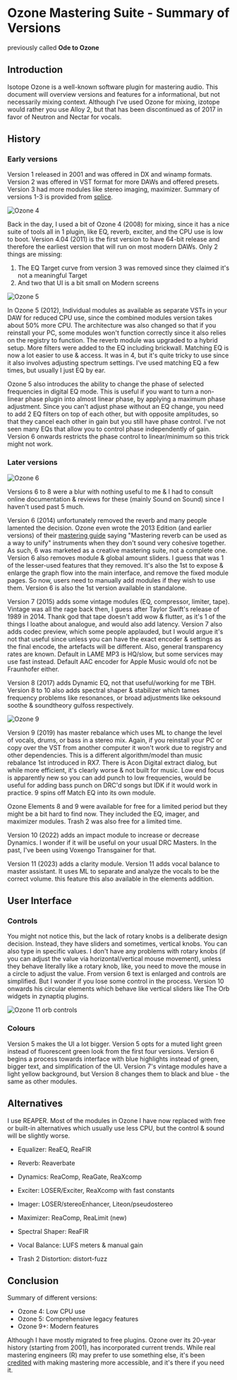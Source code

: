 # Ozone Mastering Suite - Summary of Versions

previously called **Ode to Ozone**

## Introduction
Isotope Ozone is a well-known software plugin for mastering audio. This document will overview versions and features for a informational, but not necessarily mixing context. Although I've used Ozone for mixing, izotope would rather you use Alloy 2, but that has been discontinued as of 2017 in favor of Neutron and Nectar for vocals.

## History

### Early versions

Version 1 released in 2001 and was offered in DX and winamp formats. Version 2 was offered in VST format for more DAWs and offered presets. Version 3 had more modules like stereo imaging, maximizer. Summary of versions 1-3 is provided from [splice](https://splice.com/blog/the-evolution-of-izotope-ozone/).

![Ozone 4](https://rekkerd.org/img/articles/izotope_ozone4.jpg)

Back in the day, I used a bit of Ozone 4 (2008) for mixing, since it has a nice suite of tools all in 1 plugin, like EQ, reverb, exciter, and the CPU use is low to boot. Version 4.04 (2011) is the first version to have 64-bit release and therefore the earliest version that will run on most modern DAWs. Only 2 things are missing:
1. The EQ Target curve from version 3 was removed since they claimed it's not a meaningful Target
2. And two that UI is a bit small on Modern screens

![Ozone 5](https://medias.audiofanzine.com/images/normal/izotope-ozone-5-advanced-374874.jpg)

In Ozone 5 (2012), Individual modules as available as separate VSTs in your DAW for reduced CPU use, since the combined modules version takes about 50% more CPU. The architecture was also changed so that if you reinstall your PC, some modules won't function correctly since it also relies on the registry to function. The reverb module was upgraded to a hybrid setup. More filters were added to the EQ including brickwall. Matching EQ is now a lot easier to use & access. It was in 4, but it's quite tricky to use since it also involves adjusting spectrum settings. I've used matching EQ a few times, but usually I just EQ by ear.

Ozone 5 also introduces the ability to change the phase of selected frequencies in digital EQ mode. This is useful if you want to turn a non-linear phase plugin into almost linear phase, by applying a maximum phase adjustment. Since you can't adjust phase without an EQ change, you need to add 2 EQ filters on top of each other, but with opposite amplitudes, so that they cancel each other in gain but you still have phase control. I've not seen many EQs that allow you to control phase independently of gain. Version 6 onwards restricts the phase control to linear/minimum so this trick might not work.


### Later versions

![Ozone 6](https://dt7v1i9vyp3mf.cloudfront.net/styles/news_large/s3/imagelibrary/O/O6_06_15_02-mJak_wEcuLLflhbb_MD5mk3_hpcNKMgT.jpg)

Versions 6 to 8 were a blur with nothing useful to me & I had to consult online documentation & reviews for these (mainly Sound on Sound) since I haven't used past 5 much.

Version 6 (2014) unfortunately removed the reverb and many people lamented the decision. Ozone even wrote the 2013 Edition (and earlier versions) of their [mastering guide](http://web.archive.org/web/20130409151949/http://downloads.izotope.com/guides/iZotopeMasteringGuide_MasteringWithOzone.pdf) saying "Mastering reverb can be used as a way to unify" instruments when they don't sound very cohesive together. As such, 6 was marketed as a creative mastering suite, not a complete one. Version 6 also removes module & global amount sliders. I guess that was 1 of the lesser-used features that they removed. It's also the 1st to expose & enlarge the graph flow into the main interface, and remove the fixed module pages. So now, users need to manually add modules if they wish to use them. Version 6 is also the 1st version available in standalone.

Version 7 (2015) adds some vintage modules (EQ, compressor, limiter, tape). Vintage was all the rage back then, I guess after Taylor Swift's release of 1989 in 2014. Thank god that tape doesn't add wow & flutter, as it's 1 of the things I loathe about analogue, and would also add latency. Version 7 also adds codec preview, which some people applauded, but I would argue it's not that useful since unless you can have the exact encoder & settings as the final encode, the artefacts will be different. Also, general transparency rates are known. Default in LAME MP3 is HQ/slow, but some services may use fast instead. Default AAC encoder for Apple Music would ofc not be Fraunhofer either.

Version 8 (2017) adds Dynamic EQ, not that useful/working for me TBH. Version 8 to 10 also adds spectral shaper & stabilizer which tames frequency problems like resonances, or broad adjustments like oeksound soothe & soundtheory gulfoss respectively.

![Ozone 9](https://cdn.mos.cms.futurecdn.net/ETyy4rBCJEYMon2u2uGdYR.jpg)

Version 9 (2019) has master rebalance which uses ML to change the level of vocals, drums, or bass in a stereo mix. Again, if you reinstall your PC or copy over the VST from another computer it won't work due to registry and other dependencies. This is a different algorithm/model than music rebalance 1st introduced in RX7. There is Acon Digital extract dialog, but while more efficient, it's clearly worse & not built for music. Low end focus is apparently new so you can add punch to low frequencies, would be useful for adding bass punch on DRC'd songs but IDK if it would work in practice. 9 spins off Match EQ into its own module.

Ozone Elements 8 and 9 were available for free for a limited period but they might be a bit hard to find now. They included the EQ, imager, and maximizer modules. Trash 2 was also free for a limited time.

Version 10 (2022) adds an impact module to increase or decrease Dynamics. I wonder if it will be useful on your usual DRC Masters. In the past, I've been using Voxengo Transgainer for that.

Version 11 (2023) adds a clarity module. Version 11 adds vocal balance to master assistant. It uses ML to separate and analyze the vocals to be the correct volume. this feature this also available in the elements addition.

 
## User Interface

### Controls

You might not notice this, but the lack of rotary knobs is a deliberate design decision. Instead, they have sliders and sometimes, vertical knobs. You can also type in specific values. I don't have any problems with rotary knobs (if you can adjust the value via horizontal/vertical mouse movement), unless they behave literally like a rotary knob, like, you need to move the mouse in a circle to adjust the value. From version 6 text is enlarged and controls are simplified. But I wonder if you lose some control in the process. Version 10 onwards his circular elements which behave like vertical sliders like The Orb widgets in zynaptiq plugins.

![Ozone 11 orb controls](https://claudiomeloni.it/wp-content/uploads/2023/09/iZotope-Ozone-11.jpg)

### Colours
Version 5 makes the UI a lot bigger. Version 5 opts for a muted light green instead of fluorescent green look from the first four versions. Version 6 begins a process towards interface with blue highlights instead of green, bigger text, and simplification of the UI. Version 7's vintage modules have a light yellow background, but Version 8 changes them to black and blue - the same as other modules.

## Alternatives

I use REAPER. Most of the modules in Ozone I have now replaced with free or built-in alternatives which usually use less CPU, but the control & sound will be slightly worse.

- Equalizer: ReaEQ, ReaFIR
- Reverb: Reaverbate
- Dynamics: ReaComp, ReaGate, ReaXcomp
- Exciter: LOSER/Exciter, ReaXcomp with fast constants
- Imager: LOSER/stereoEnhancer, Liteon/pseudostereo
- Maximizer: ReaComp, ReaLimit (new)

- Spectral Shaper: ReaFIR
- Vocal Balance: LUFS meters & manual gain

- Trash 2 Distortion: distort-fuzz

## Conclusion

Summary of different versions:

- Ozone 4: Low CPU use
- Ozone 5: Comprehensive legacy features
- Ozone 9+: Modern features

Although I have mostly migrated to free plugins. Ozone over its 20-year history (starting from 2001), has incorporated current trends. While real mastering engineers (R) may prefer to use something else, it's been [credited]() with making mastering more accessible, and it's there if you need it.
